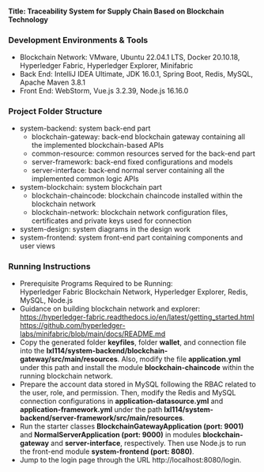 #### Title: Traceability System for Supply Chain Based on Blockchain Technology    

### Development Environments & Tools   
* Blockchain Network: VMware, Ubuntu 22.04.1 LTS, Docker 20.10.18, Hyperledger Fabric, Hyperledger Explorer, Minifabric  
* Back End: IntelliJ IDEA Ultimate, JDK 16.0.1, Spring Boot, Redis, MySQL, Apache Maven 3.8.1  
* Front End: WebStorm, Vue.js 3.2.39, Node.js 16.16.0  
   
### Project Folder Structure     
* system-backend: system back-end part  
    * blockchain-gateway: back-end blockchain gateway containing all the implemented blockchain-based APIs  
    * common-resource: common resources served for the back-end part
    * server-framework: back-end fixed configurations and models  
    * server-interface: back-end normal server containing all the implemented common logic APIs  
* system-blockchain: system blockchain part  
    * blockchain-chaincode: blockchain chaincode installed within the blockchain network  
    * blockchain-network: blockchain network configuration files, certificates and private keys used for connection  
* system-design: system diagrams in the design work  
* system-frontend: system front-end part containing components and user views  
  
### Running Instructions   
* Prerequisite Programs Required to be Running:  
    Hyperledger Fabric Blockchain Network, Hyperledger Explorer, Redis, MySQL, Node.js  
* Guidance on building blockchain network and explorer:  
    https://hyperledger-fabric.readthedocs.io/en/latest/getting_started.html  
    https://github.com/hyperledger-labs/minifabric/blob/main/docs/README.md  
* Copy the generated folder **keyfiles**, folder **wallet**, and connection file into the **lxl114/system-backend/blockchain-gateway/src/main/resources**. Also, modify the file **application.yml** under this path and install the module **blockchain-chaincode** within the running blockchain network.  
* Prepare the account data stored in MySQL following the RBAC related to the user, role, and permission. Then, modify the Redis and MySQL connection configurations in **application-datasource.yml** and **application-framework.yml** under the path **lxl114/system-backend/server-framework/src/main/resources**.  
* Run the starter classes **BlockchainGatewayApplication (port: 9001)** and **NormalServerApplication (port: 9000)** in modules **blockchain-gateway** and **server-interface**, respectively. Then use Node.js to run the front-end module **system-frontend (port: 8080)**.  
* Jump to the login page through the URL http://localhost:8080/login.  





